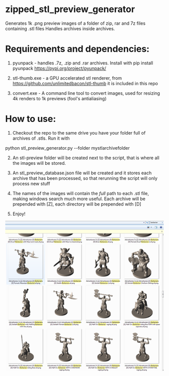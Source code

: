 # zipped_stl_preview_generator
Generates 1k .png preview images of a folder of zip, rar and 7z files containing .stl files 
Handles archives inside archives. 

# Requirements and dependencies:

1. pyunpack - handles .7z, .zip and .rar archives. Install with pip install pyunpack
https://pypi.org/project/pyunpack/

2. stl-thumb.exe - a GPU accelerated stl renderer, from https://github.com/unlimitedbacon/stl-thumb it is included in this repo

3. convert.exe - A command line tool to convert images, used for resizing 4k renders to 1k previews (fool's antialiasing)

# How to use:
1. Checkout the repo to the same drive you have your folder full of archives of .stls. Run it with

python stl_preview_generator.py --folder mystlarchivefolder

2. An stl-preview folder will be created next to the script, that is where all the images will be stored.

3. An stl_preview_database.json file will be created and it stores each archive that has been processed, so that rerunning the script will only process new stuff

4. The names of the images will contain the _full_ path to each .stl file, making windows search much more useful. Each archive will be prepended with [Z], each directory will be prepended with [D]

5. Enjoy!

![Results:](https://raw.githubusercontent.com/Beherith/zipped_stl_preview_generator/master/screenshot_stl_preview_generator.PNG)
